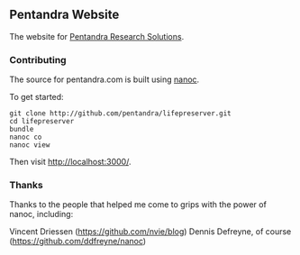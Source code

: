 ## Pentandra Website

The website for [Pentandra Research Solutions](http://pentandra.com/).

### Contributing

The source for pentandra.com is built using [nanoc](http://nanoc.stoneship.org/).

To get started:

```
git clone http://github.com/pentandra/lifepreserver.git
cd lifepreserver
bundle
nanoc co
nanoc view
```
Then visit [http://localhost:3000/](http://localhost:3000/).

### Thanks

Thanks to the people that helped me come to grips with the power of nanoc,
including:

Vincent Driessen (https://github.com/nvie/blog)
Dennis Defreyne, of course (https://github.com/ddfreyne/nanoc)
